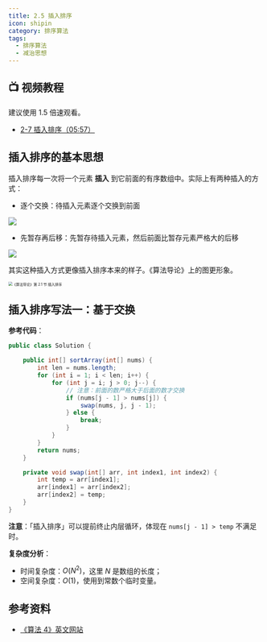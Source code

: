 ```yaml
---
title: 2.5 插入排序
icon: shipin
category: 排序算法
tags:
  - 排序算法  
  - 减治思想
---
```


## :tv: **视频教程** <Badge text="视频" type="warning"/>

建议使用 1.5 倍速观看。

* [2-7 插入排序（05:57）](https://www.bilibili.com/video/BV1y44y1q7MJ?p=7)


## 插入排序的基本思想

插入排序每一次将一个元素 **插入** 到它前面的有序数组中。实际上有两种插入的方式：

+ 逐个交换：待插入元素逐个交换到前面

![](https://tva1.sinaimg.cn/large/008i3skNgy1gwyurfs2f8g30g003n19k.gif)

+ 先暂存再后移：先暂存待插入元素，然后前面比暂存元素严格大的后移

![](https://tva1.sinaimg.cn/large/008i3skNgy1gwyurgwqeng30af04odkr.gif)

其实这种插入方式更像插入排序本来的样子。《算法导论》上的图更形象。

<img src="https://tva1.sinaimg.cn/large/008i3skNgy1gwyuyr6mtqj30hc0gg0tr.jpg" alt="《算法导论》第 2.1 节 插入排序" style="zoom:50%;" />


## 插入排序写法一：基于交换

**参考代码**：

```java
public class Solution {

    public int[] sortArray(int[] nums) {
        int len = nums.length;
        for (int i = 1; i < len; i++) {
            for (int j = i; j > 0; j--) {
                // 注意：前面的数严格大于后面的数才交换
                if (nums[j - 1] > nums[j]) {
                    swap(nums, j, j - 1);
                } else {
                    break;
                }
            }
        }
        return nums;
    }

    private void swap(int[] arr, int index1, int index2) {
        int temp = arr[index1];
        arr[index1] = arr[index2];
        arr[index2] = temp;
    }
}
```

**注意**：「插入排序」可以提前终止内层循环，体现在 `nums[j - 1] > temp` 不满足时。


**复杂度分析**：

- 时间复杂度：$O(N^2)$，这里 $N$ 是数组的长度；
- 空间复杂度：$O(1)$，使用到常数个临时变量。

## 参考资料

+ [《算法 4》英文网站](https://algs4.cs.princeton.edu/21elementary/)